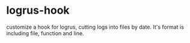# logrus-hook

customize a hook for logrus, cutting logs into files by date. It's format is including file, function and line.

